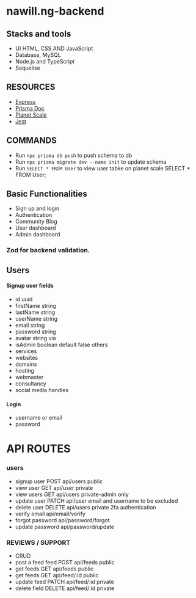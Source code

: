 # nawill.ng-backend

## Stacks and tools
- UI HTML, CSS AND JavaScript
- Database, MySQL
- Node.js and TypeScript
- Sequelise

## RESOURCES
- [Express](https://expressjs.com)
- [Prisma Doc](https://www.prisma.io)
- [Planet Scale](https://app.planetscale.com)
- [Jest](http://jestjs.io)

## COMMANDS
- Run `npx prisma db push` to push schema to db
- Run `npx prisma migrate dev --name init` to update schema
- Run `SELECT * FROM User` to view user tabke on planet scale
SELECT * FROM User;
## Basic Functionalities

- Sign up and login
- Authentication
- Community Blog
- User dashboard
- Admin dashboard

### Zod for backend validation.

## Users
#### Signup user fields
- id uuid
- firstName string
- lastName string
- userName string
- email string
- password string
- avatar string via 
- isAdmin boolean default false
others
- services
- websites
- domains
- hosting
- webmaster
- consultancy
- social media handles

#### Login 
- username or email
- password

# API ROUTES
### users
- signup user POST api/users public
- view user GET api/user private
- view users GET api/users private-admin only
- update user PATCH api/user email and username to be excluded
- delete user DELETE api/users private 2fa authentication
- verify email api/email/verify
- forgot password api/password/forgot
- update password api/password/update

### REVIEWS / SUPPORT
- CRUD 
- post a feed feed POST api/feeds public
- get feeds GET api/feeds public
- get feeds GET api/feed/:id public
- update feed PATCH api/feed/:id private
- delete field DELETE api/feed/:id private


